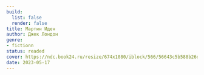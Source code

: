 ```yaml
---
build:
  list: false
  render: false
title: Мартин Иден
author: Джек Лондон
genre:
- fictionn
status: readed
cover: https://ndc.book24.ru/resize/674x1080/iblock/566/56643c5b588b26dc5ecc175bf9c6e29a/aaf97e606e377b8915d1f7a14c4a03b7.jpg
date: 2023-05-17
---
```


